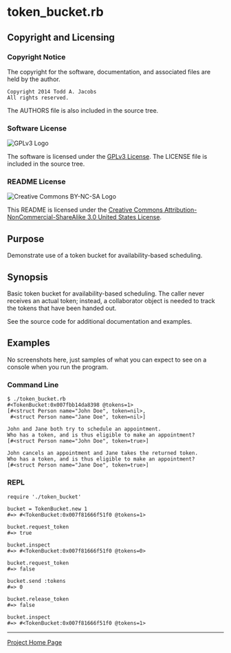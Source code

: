 # token\_bucket.rb

## Copyright and Licensing

### Copyright Notice

The copyright for the software, documentation, and associated files are held by
the author.

    Copyright 2014 Todd A. Jacobs
    All rights reserved.

The AUTHORS file is also included in the source tree.

### Software License

![GPLv3 Logo]

The software is licensed under the [GPLv3 License]. The LICENSE file is included
in the source tree.

### README License

![Creative Commons BY-NC-SA Logo][CC Logo]

This README is licensed under the [Creative Commons
Attribution-NonCommercial-ShareAlike 3.0 United States License][CC License].

## Purpose

Demonstrate use of a token bucket for availability-based scheduling.

## Synopsis

Basic token bucket for availability-based scheduling. The caller never receives
an actual token; instead, a collaborator object is needed to track the tokens
that have been handed out.

See the source code for additional documentation and examples.

## Examples

No screenshots here, just samples of what you can expect to see on a console
when you run the program.

### Command Line

    $ ./token_bucket.rb
    #<TokenBucket:0x007fbb14da8398 @tokens=1>
    [#<struct Person name="John Doe", token=nil>,
     #<struct Person name="Jane Doe", token=nil>]

    John and Jane both try to schedule an appointment.
    Who has a token, and is thus eligible to make an appointment?
    [#<struct Person name="John Doe", token=true>]

    John cancels an appointment and Jane takes the returned token.
    Who has a token, and is thus eligible to make an appointment?
    [#<struct Person name="Jane Doe", token=true>]

### REPL

    require './token_bucket'

    bucket = TokenBucket.new 1
    #=> #<TokenBucket:0x007f81666f51f0 @tokens=1>

    bucket.request_token
    #=> true

    bucket.inspect
    #=> #<TokenBucket:0x007f81666f51f0 @tokens=0>

    bucket.request_token
    #=> false

    bucket.send :tokens
    #=> 0

    bucket.release_token
    #=> false

    bucket.inspect
    #=> #<TokenBucket:0x007f81666f51f0 @tokens=1>

----

[Project Home Page][Home]


[Home]: https://github.com/CodeGnome/token_bucket.rb
[CC License]: http://creativecommons.org/licenses/by-nc-sa/3.0/us/
[CC Logo]: http://i.creativecommons.org/l/by-nc-sa/3.0/us/88x31.png
[GPLv3 License]: http://www.gnu.org/copyleft/gpl.html
[GPLv3 Logo]: http://www.gnu.org/graphics/gplv3-88x31.png

<!-- vim: set tw=80 sw=4 ft=markdown: -->

